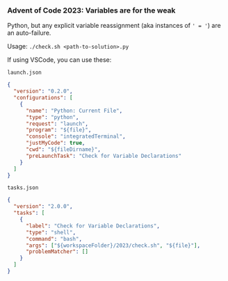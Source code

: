 ### Advent of Code 2023: Variables are for the weak

Python, but any explicit variable reassignment (aka instances of `' = '`) are an auto-failure.

Usage: `./check.sh <path-to-solution>.py`

If using VSCode, you can use these:

`launch.json`

```json
{
  "version": "0.2.0",
  "configurations": [
    {
      "name": "Python: Current File",
      "type": "python",
      "request": "launch",
      "program": "${file}",
      "console": "integratedTerminal",
      "justMyCode": true,
      "cwd": "${fileDirname}",
      "preLaunchTask": "Check for Variable Declarations"
    }
  ]
}
```

`tasks.json`

```json
{
  "version": "2.0.0",
  "tasks": [
    {
      "label": "Check for Variable Declarations",
      "type": "shell",
      "command": "bash",
      "args": ["${workspaceFolder}/2023/check.sh", "${file}"],
      "problemMatcher": []
    }
  ]
}
```
